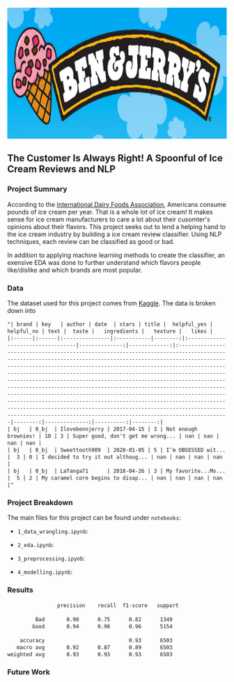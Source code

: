 <p align="center">
  <img src="./images/ben_jerry.jpeg"  width="850" height="300">
</p>

## The Customer Is Always Right! A Spoonful of Ice Cream Reviews and NLP

### Project Summary
According to the [International Dairy Foods Association](https://www.idfa.org/ice-cream-sales-trends), Americans consume pounds of ice cream per year. That is a whole lot of ice cream! It makes sense for ice cream manufacturers to care a lot about their cusomter's opinions about their flavors. This project seeks out to lend a helping hand to the ice cream industry by building a ice cream review classifier. Using NLP techniques, each review can be classified as good or bad.

In addition to applying machine learning methods to create the classifier, an exensive EDA was done to further understand which flavors people like/dislike and which brands are most popular.

### Data
The dataset used for this project comes from [Kaggle](https://www.kaggle.com/tysonpo/ice-cream-dataset). The data is broken down into 

```
"| brand | key   | author | date  | stars | title |  helpful_yes | helpful_no | text |  taste |   ingredients |   texture |   likes |
|:------|:------|:---------------|:-----------|--------:|:----------------------------------|--------------:|-------------:|:--------------------------------------------------------------------------------------------------------------------------------------------------------------------------------------------------------------------------------------------------------------------------------------------------------------------------------------------------------------------------------------------------------------------------------------------------------------------------------------------------------------------------------------------------------------------------------------------------------------------------------------------------------------------------------------------------------------------------------------------|--------:|--------------:|----------:|--------:|
| bj   | 0_bj  | Ilovebennjerry | 2017-04-15 | 3 | Not enough brownies! | 10 | 3 | Super good, don't get me wrong... | nan | nan | nan | nan |
| bj   | 0_bj  | Sweettooth909  | 2020-01-05 | 5 | I’m OBSESSED wit... |  3 | 0 | I decided to try it out althoug... | nan | nan | nan | nan |
| bj   | 0_bj  | LaTanga71      | 2018-04-26 | 3 | My favorite...Mo... |  5 | 2 | My caramel core begins to disap... | nan | nan | nan | nan |"
```


### Project Breakdown
The main files for this project can be found under `notebooks`:

- `1_data_wrangling.ipynb`: 
   
- `2_eda.ipynb`:

- `3_preprocessing.ipynb`:

- `4_modelling.ipynb`:

### Results

```
                precision    recall  f1-score   support

         Bad       0.90      0.75      0.82      1349
        Good       0.94      0.98      0.96      5154

    accuracy                           0.93      6503
   macro avg       0.92      0.87      0.89      6503
weighted avg       0.93      0.93      0.93      6503
```

### Future Work
